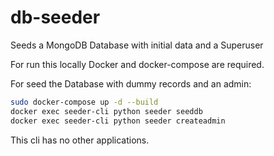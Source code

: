 # db-seeder
Seeds a MongoDB Database with initial data and a Superuser

For run this locally Docker and docker-compose are required.

For seed the Database with dummy records and an admin:
```bash
sudo docker-compose up -d --build
docker exec seeder-cli python seeder seeddb
docker exec seeder-cli python seeder createadmin
```

This cli has no other applications.